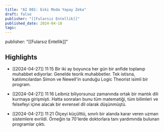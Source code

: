 ```yaml
---
title: "AI 001: Eski Moda Yapay Zeka"
draft: false
publisher: "[[Fularsız Entellik]]"
published_date: 2024-04-18
tags:
---
```

publisher: "[[Fularsız Entellik]]"


## Highlights
* [[2024-04-27]] 11:15  Bir iki ay boyunca her gün bir anfide toplanıp muhabbet ediyorlar. Genelde teorik muhabbetler. Tek istisna, katılımcılardan Simon ve Newell'in sunduğu Logic Theorist isimli bir program.

* [[2024-04-27]] 11:16  Leibniz biliyorsunuz zamanında ortak bir mantık dili kurmaya girişmişti. Hatta sonraları bunu tüm matematiği, tüm bilimleri ve felsefeyi içine alacak bir evrensel dil olarak düşünmüştü.

* [[2024-04-27]] 11:21  Ölçeyi küçülttü, sınırlı bir alanda karar veren uzman sistemlere evrildi. Örneğin ta 70'lerde doktorlara tanı yardımında bulunan programlar çıktı.

